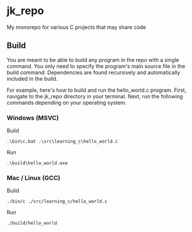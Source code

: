 # jk_repo

My monorepo for various C projects that may share code

## Build

You are meant to be able to build any program in the repo with a single command. You only need to specify the program's main source file in the build command. Dependencies are found recursively and automatically included in the build.

For example, here's how to build and run the hello_world.c program. First, navigate to the jk_repo directory in your terminal. Next, run the following commands depending on your operating system.

### Windows (MSVC)

Build
```
.\bin\c.bat .\src\learning_c\hello_world.c
```

Run
```
.\build\hello_world.exe
```

### Mac / Linux (GCC)

Build
```
./bin/c ./src/learning_c/hello_world.c
```

Run
```
./build/hello_world
```
